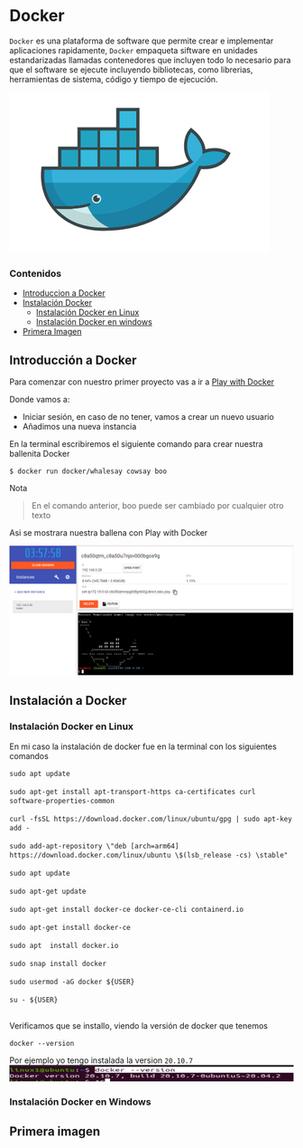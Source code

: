# Docker

`Docker` es una plataforma de software que permite crear e implementar aplicaciones rapidamente, `Docker` empaqueta siftware en unidades estandarizadas llamadas contenedores que incluyen todo lo necesario para que el software se ejecute incluyendo bibliotecas, como librerias, herramientas de sistema, código y tiempo de ejecución.

![](https://github.com/KarenHernandez08/Docker/blob/main/imagenes/Docker.png)


 ### Contenidos
- [Introduccion a Docker](https://github.com/KarenHernandez08/Docker#introducci%C3%B3n-a-docker)
- [Instalación Docker](https://github.com/KarenHernandez08/Docker#instalaci%C3%B3n-a-docker)
   - [Instalación Docker en Linux](https://github.com/KarenHernandez08/Docker#instalaci%C3%B3n-docker-em-linux)
   - [Instalación Docker en windows](https://github.com/KarenHernandez08/Docker#instalaci%C3%B3n-docker-em-linux)
- [Primera Imagen](https://github.com/KarenHernandez08/Docker#primera-imagen)

## Introducción a Docker
Para comenzar con nuestro primer proyecto vas a ir a [Play with Docker](https://labs.play-with-docker.com/)

Donde vamos a:
- Iniciar sesión, en caso de no tener, vamos a crear un nuevo usuario
- Añadimos una nueva instancia

En la terminal escribiremos el siguiente comando para crear nuestra ballenita Docker
```
$ docker run docker/whalesay cowsay boo
```
Nota
> En el comando anterior, boo puede ser cambiado por cualquier otro texto

Asi se mostrara nuestra ballena con Play with Docker

![](https://github.com/KarenHernandez08/Docker/blob/main/imagenes/dockerweb.PNG)



## Instalación a Docker
### Instalación Docker en Linux 
 En mi caso la instalación de docker fue en la terminal con los siguientes comandos
``` 
sudo apt update

sudo apt-get install apt-transport-https ca-certificates curl software-properties-common

curl -fsSL https://download.docker.com/linux/ubuntu/gpg | sudo apt-key add -

sudo add-apt-repository \"deb [arch=arm64] https://download.docker.com/linux/ubuntu \$(lsb_release -cs) \stable"

sudo apt update

sudo apt-get update

sudo apt-get install docker-ce docker-ce-cli containerd.io

sudo apt-get install docker-ce

sudo apt  install docker.io 

sudo snap install docker

sudo usermod -aG docker ${USER}

su - ${USER}
 
 ```
 
 Verificamos que se installo, viendo la versión de docker que tenemos
 
  ```
  docker --version

```
Por ejemplo yo tengo instalada la version `20.10.7`
![](https://github.com/KarenHernandez08/Docker/blob/main/imagenes/version.PNG)

### Instalación Docker en Windows

## Primera imagen
